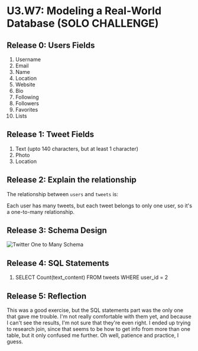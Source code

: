 # U3.W7: Modeling a Real-World Database (SOLO CHALLENGE)

## Release 0: Users Fields
1. Username
2. Email
3. Name
4. Location
5. Website
6. Bio
7. Following
8. Followers
9. Favorites
10. Lists

## Release 1: Tweet Fields

1. Text (upto 140 characters, but at least 1 character)
2. Photo
3. Location

## Release 2: Explain the relationship
The relationship between `users` and `tweets` is: 

Each user has many tweets, but each tweet belongs to only one user, so it's a one-to-many relationship. 

## Release 3: Schema Design
![Twitter One to Many Schema](https://github.com/lrakhman/phase_0_unit_3/blob/master/week_7/images/Twitter%20One%20to%20Many%20Schema.png?raw=true)

## Release 4: SQL Statements
<!-- Include your SQL Statements. How can you make markdown files show blocks of code? -->
1. SELECT Count(text_content) FROM tweets WHERE user_id = 2

## Release 5: Reflection

This was a good exercise, but the SQL statements part was the only one that gave me trouble. I'm not really comfortable with them yet, and because I can't see the results, I'm not sure that they're even right. I ended up trying to research join, since that seems to be how to get info from more than one table, but it only confused me further. Oh well, patience and practice, I guess. 